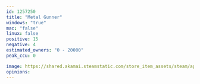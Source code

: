 ```yaml
---
id: 1257250
title: "Metal Gunner"
windows: "true"
mac: "false"
linux: false
positive: 15
negative: 4
estimated_owners: "0 - 20000"
peak_ccu: 0

image: https://shared.akamai.steamstatic.com/store_item_assets/steam/apps/1257250/header.jpg?t=1593594724
opinions:
---
```

